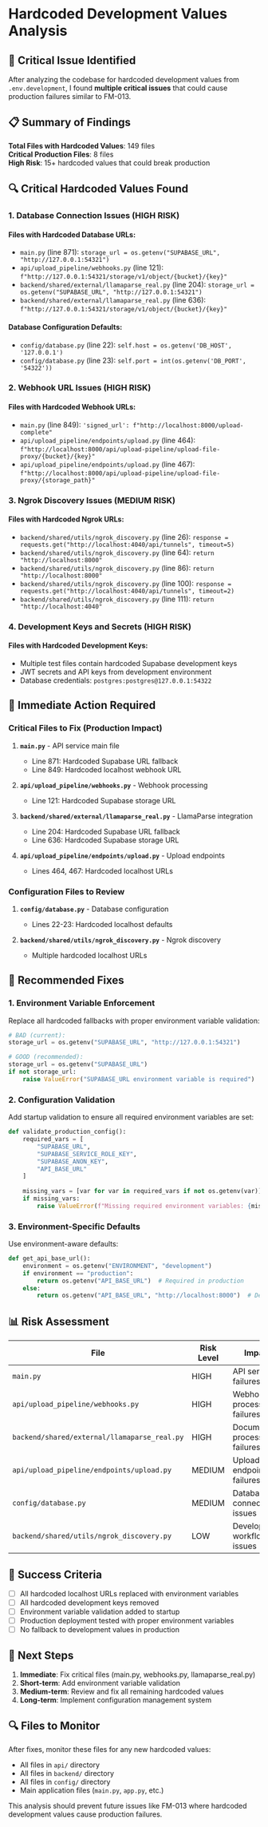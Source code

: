 # Hardcoded Development Values Analysis

## 🚨 **Critical Issue Identified**

After analyzing the codebase for hardcoded development values from `.env.development`, I found **multiple critical issues** that could cause production failures similar to FM-013.

## 📋 **Summary of Findings**

**Total Files with Hardcoded Values**: 149 files  
**Critical Production Files**: 8 files  
**High Risk**: 15+ hardcoded values that could break production

## 🔍 **Critical Hardcoded Values Found**

### **1. Database Connection Issues (HIGH RISK)**

#### **Files with Hardcoded Database URLs:**
- `main.py` (line 871): `storage_url = os.getenv("SUPABASE_URL", "http://127.0.0.1:54321")`
- `api/upload_pipeline/webhooks.py` (line 121): `f"http://127.0.0.1:54321/storage/v1/object/{bucket}/{key}"`
- `backend/shared/external/llamaparse_real.py` (line 204): `storage_url = os.getenv("SUPABASE_URL", "http://127.0.0.1:54321")`
- `backend/shared/external/llamaparse_real.py` (line 636): `f"http://127.0.0.1:54321/storage/v1/object/{bucket}/{key}"`

#### **Database Configuration Defaults:**
- `config/database.py` (line 22): `self.host = os.getenv('DB_HOST', '127.0.0.1')`
- `config/database.py` (line 23): `self.port = int(os.getenv('DB_PORT', '54322'))`

### **2. Webhook URL Issues (HIGH RISK)**

#### **Files with Hardcoded Webhook URLs:**
- `main.py` (line 849): `'signed_url': f"http://localhost:8000/upload-complete"`
- `api/upload_pipeline/endpoints/upload.py` (line 464): `f"http://localhost:8000/api/upload-pipeline/upload-file-proxy/{bucket}/{key}"`
- `api/upload_pipeline/endpoints/upload.py` (line 467): `f"http://localhost:8000/api/upload-pipeline/upload-file-proxy/{storage_path}"`

### **3. Ngrok Discovery Issues (MEDIUM RISK)**

#### **Files with Hardcoded Ngrok URLs:**
- `backend/shared/utils/ngrok_discovery.py` (line 26): `response = requests.get("http://localhost:4040/api/tunnels", timeout=5)`
- `backend/shared/utils/ngrok_discovery.py` (line 64): `return "http://localhost:8000"`
- `backend/shared/utils/ngrok_discovery.py` (line 86): `return "http://localhost:8000"`
- `backend/shared/utils/ngrok_discovery.py` (line 100): `response = requests.get("http://localhost:4040/api/tunnels", timeout=2)`
- `backend/shared/utils/ngrok_discovery.py` (line 111): `return "http://localhost:4040"`

### **4. Development Keys and Secrets (HIGH RISK)**

#### **Files with Hardcoded Development Keys:**
- Multiple test files contain hardcoded Supabase development keys
- JWT secrets and API keys from development environment
- Database credentials: `postgres:postgres@127.0.0.1:54322`

## 🚨 **Immediate Action Required**

### **Critical Files to Fix (Production Impact)**

1. **`main.py`** - API service main file
   - Line 871: Hardcoded Supabase URL fallback
   - Line 849: Hardcoded localhost webhook URL

2. **`api/upload_pipeline/webhooks.py`** - Webhook processing
   - Line 121: Hardcoded Supabase storage URL

3. **`backend/shared/external/llamaparse_real.py`** - LlamaParse integration
   - Line 204: Hardcoded Supabase URL fallback
   - Line 636: Hardcoded Supabase storage URL

4. **`api/upload_pipeline/endpoints/upload.py`** - Upload endpoints
   - Lines 464, 467: Hardcoded localhost URLs

### **Configuration Files to Review**

1. **`config/database.py`** - Database configuration
   - Lines 22-23: Hardcoded localhost defaults

2. **`backend/shared/utils/ngrok_discovery.py`** - Ngrok discovery
   - Multiple hardcoded localhost URLs

## 🔧 **Recommended Fixes**

### **1. Environment Variable Enforcement**

Replace all hardcoded fallbacks with proper environment variable validation:

```python
# BAD (current):
storage_url = os.getenv("SUPABASE_URL", "http://127.0.0.1:54321")

# GOOD (recommended):
storage_url = os.getenv("SUPABASE_URL")
if not storage_url:
    raise ValueError("SUPABASE_URL environment variable is required")
```

### **2. Configuration Validation**

Add startup validation to ensure all required environment variables are set:

```python
def validate_production_config():
    required_vars = [
        "SUPABASE_URL",
        "SUPABASE_SERVICE_ROLE_KEY", 
        "SUPABASE_ANON_KEY",
        "API_BASE_URL"
    ]
    
    missing_vars = [var for var in required_vars if not os.getenv(var)]
    if missing_vars:
        raise ValueError(f"Missing required environment variables: {missing_vars}")
```

### **3. Environment-Specific Defaults**

Use environment-aware defaults:

```python
def get_api_base_url():
    environment = os.getenv("ENVIRONMENT", "development")
    if environment == "production":
        return os.getenv("API_BASE_URL")  # Required in production
    else:
        return os.getenv("API_BASE_URL", "http://localhost:8000")  # Dev fallback
```

## 📊 **Risk Assessment**

| File | Risk Level | Impact | Priority |
|------|------------|--------|----------|
| `main.py` | HIGH | API service failures | 1 |
| `api/upload_pipeline/webhooks.py` | HIGH | Webhook processing failures | 1 |
| `backend/shared/external/llamaparse_real.py` | HIGH | Document processing failures | 1 |
| `api/upload_pipeline/endpoints/upload.py` | MEDIUM | Upload endpoint failures | 2 |
| `config/database.py` | MEDIUM | Database connection issues | 2 |
| `backend/shared/utils/ngrok_discovery.py` | LOW | Development workflow issues | 3 |

## 🎯 **Success Criteria**

- [ ] All hardcoded localhost URLs replaced with environment variables
- [ ] All hardcoded development keys removed
- [ ] Environment variable validation added to startup
- [ ] Production deployment tested with proper environment variables
- [ ] No fallback to development values in production

## 📝 **Next Steps**

1. **Immediate**: Fix critical files (main.py, webhooks.py, llamaparse_real.py)
2. **Short-term**: Add environment variable validation
3. **Medium-term**: Review and fix all remaining hardcoded values
4. **Long-term**: Implement configuration management system

## 🔍 **Files to Monitor**

After fixes, monitor these files for any new hardcoded values:
- All files in `api/` directory
- All files in `backend/` directory  
- All files in `config/` directory
- Main application files (`main.py`, `app.py`, etc.)

This analysis should prevent future issues like FM-013 where hardcoded development values cause production failures.
